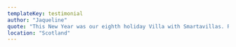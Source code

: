 ```yaml
---
templateKey: testimonial
author: "Jaqueline"
quote: "This New Year was our eighth holiday Villa with Smartavillas. Rachel and her team are so helpful and accommodating, they make everything so easy! From booking, airport pick-up plus return, great welcome pack and best of all lovely clean Villas to relax in. Smartavillas are the BEST!!!"
location: "Scotland"
---
```


